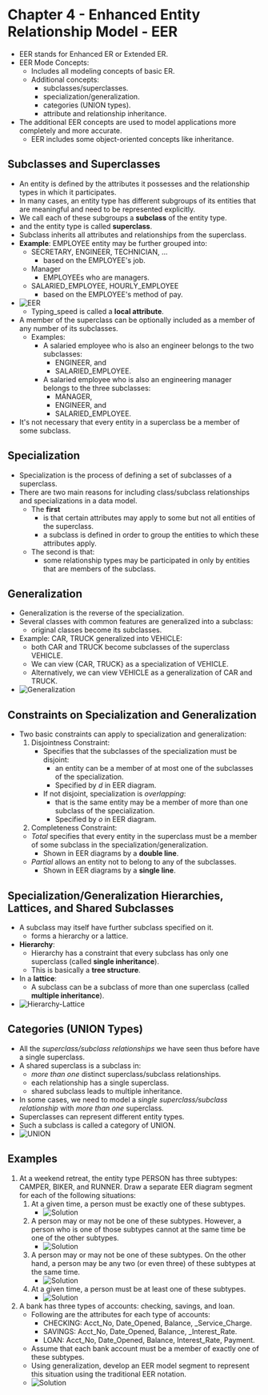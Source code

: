 # Chapter 4 - Enhanced Entity Relationship Model - EER

- EER stands for Enhanced ER or Extended ER.
- EER Mode Concepts:
  - Includes all modeling concepts of basic ER.
  - Additional concepts:
    - subclasses/superclasses.
    - specialization/generalization.
    - categories (UNION types).
    - attribute and relationship inheritance.
- The additional EER concepts are used to model applications more completely and more accurate.
  - EER includes some object-oriented concepts like inheritance.

## Subclasses and Superclasses
- An entity is defined by the attributes it possesses and the relationship types in which it participates.
- In many cases, an entity type has different subgroups of its entities that are meaningful and need to be represented explicitly.
- We call each of these subgroups a **subclass** of the entity type.
- and the entity type is called **superclass**.
- Subclass inherits all attributes and relationships from the superclass.
- **Example**: EMPLOYEE entity may be further grouped into:
  - SECRETARY, ENGINEER, TECHNICIAN, ...
    - based on the EMPLOYEE's job.
  - Manager
    - EMPLOYEEs who are managers.
  - SALARIED_EMPLOYEE, HOURLY_EMPLOYEE
    - based on the EMPLOYEE's method of pay.
- ![EER](EER.png)
  - Typing_speed is called a **local attribute**.
- A member of the superclass can be optionally included as a member of any number of its subclasses.
  - Examples:
    - A salaried employee who is also an engineer belongs to the two subclasses:
      - ENGINEER, and
      - SALARIED_EMPLOYEE.
    - A salaried employee who is also an engineering manager belongs to the three subclasses:
      - MANAGER,
      - ENGINEER, and
      - SALARIED_EMPLOYEE.
- It's not necessary that every entity in a superclass be a member of some subclass.

## Specialization
- Specialization is the process of defining a set of subclasses of a superclass.
- There are two main reasons for including class/subclass relationships and specializations in a data model.
  - The **first** 
    - is that certain attributes may apply to some but not all entities of the superclass.
    - a subclass is defined in order to group the entities to which these attributes apply.
  - The second is that:
    - some relationship types may be participated in only by entities that are members of the subclass.

## Generalization
- Generalization is the reverse of the specialization.
- Several classes with common features are generalized into a subclass:
  - original classes become its subclasses.
- Example: CAR, TRUCK generalized into VEHICLE:
  - both CAR and TRUCK become subclasses of the superclass VEHICLE.
  - We can view {CAR, TRUCK} as a specialization of VEHICLE.
  - Alternatively, we can view VEHICLE as a generalization of CAR and TRUCK.
- ![Generalization](generalization.png)

## Constraints on Specialization and Generalization
- Two basic constraints can apply to specialization and generalization:
  1. Disjointness Constraint:
     - Specifies that the subclasses of the specialization must be disjoint:
       - an entity can be a member of at most one of the subclasses of the specialization.
       - Specified by _d_ in EER diagram.
     - If not disjoint, specialization is _overlapping_:
       - that is the same entity may be a member of more than one subclass of the specialization.
       - Specified by _o_ in EER diagram.
  2. Completeness Constraint:
    - _Total_ specifies that every entity in the superclass must be a member of some subclass in the specialization/generalization.
      - Shown in EER diagrams by a **double line**.
    - _Partial_ allows an entity not to belong to any of the subclasses.
      - Shown in EER diagrams by a **single line**.

## Specialization/Generalization Hierarchies, Lattices, and Shared Subclasses
- A subclass may itself have further subclass specified on it.
  - forms a hierarchy or a lattice.
- **Hierarchy**:
  - Hierarchy has a constraint that every subclass has only one superclass (called **single inheritance**). 
  - This is basically a **tree structure**.
- In a **lattice**:
  - A subclass can be a subclass of more than one superclass (called **multiple inheritance**).
- ![Hierarchy-Lattice](hierarchy_lattice.png)

## Categories (UNION Types)
- All the _superclass/subclass relationships_ we have seen thus before have a single superclass.
- A shared superclass is a subclass in:
  - _more than one_ distinct superclass/subclass relationships.
  - each relationship has a single superclass.
  - shared subclass leads to multiple inheritance.
- In some cases, we need to model a _single superclass/subclass relationship_ with _more than one_ superclass.
- Superclasses can represent different entity types.
- Such a subclass is called a category of UNION.
- ![UNION](UNION.png)

## Examples
1. At a weekend retreat, the entity type PERSON has three subtypes: CAMPER, BIKER, and RUNNER. Draw a separate EER diagram segment for each of the following situations:
   1. At a given time, a person must be exactly one of these subtypes.
      - ![Solution](case_1.png)
   2. A person may or may not be one of these subtypes. However, a person who is one of those subtypes cannot at the same time be one of the other subtypes.
      - ![Solution](case_2.png)
   3. A person may or may not be one of these subtypes. On the other hand, a person may be any two (or even three) of these subtypes at the same time.
      - ![Solution](case_3.png)
   4. At a given time, a person must be at least one of these subtypes.
      - ![Solution](case_4.png)
2. A bank has three types of accounts: checking, savings, and loan. 
   - Following are the attributes for each type of accounts:
      - CHECKING: Acct_No, Date_Opened, Balance, _Service_Charge.
      - SAVINGS: Acct_No, Date_Opened, Balance, _Interest_Rate.
      - LOAN: Acct_No, Date_Opened, Balance, Interest_Rate, Payment.
   - Assume that each bank account must be a member of exactly one of these subtypes.
   - Using generalization, develop an EER model segment to represent this situation using the traditional EER notation.
   - ![Solution](q2.png)
